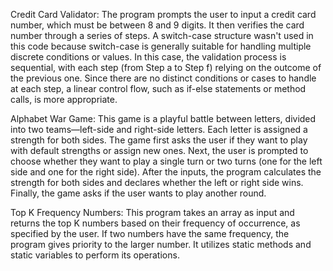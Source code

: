Credit Card Validator: The program prompts the user to input a credit card number, which must be between 8 and 9 digits. It then verifies the card number through a series of steps. A switch-case structure wasn't used in this code because switch-case is generally suitable for handling multiple discrete conditions or values. In this case, the validation process is sequential, with each step (from Step a to Step f) relying on the outcome of the previous one. Since there are no distinct conditions or cases to handle at each step, a linear control flow, such as if-else statements or method calls, is more appropriate.

Alphabet War Game: This game is a playful battle between letters, divided into two teams—left-side and right-side letters. Each letter is assigned a strength for both sides. The game first asks the user if they want to play with default strengths or assign new ones. Next, the user is prompted to choose whether they want to play a single turn or two turns (one for the left side and one for the right side). After the inputs, the program calculates the strength for both sides and declares whether the left or right side wins. Finally, the game asks if the user wants to play another round.

Top K Frequency Numbers: This program takes an array as input and returns the top K numbers based on their frequency of occurrence, as specified by the user. If two numbers have the same frequency, the program gives priority to the larger number. It utilizes static methods and static variables to perform its operations.
